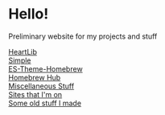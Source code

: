 <html>
<title>Sterophonick's Own Little World</title>
<head>
</head>
<body>
<h1>Hello!</h1>
<p>Preliminary website for my projects and stuff</p>
<a href="heartlib">HeartLib</a><br />
<a href="simplelight">Simple</a><br />
<a href="es-theme-homebrew">ES-Theme-Homebrew</a><br />
<a href="homebrew-hub">Homebrew Hub</a><br />
<a href="misc">Miscellaneous Stuff</a><br />
<a href="sites">Sites that I'm on</a><br />
<a href="Archive">Some old stuff I made</a><br />
</body>
</html>